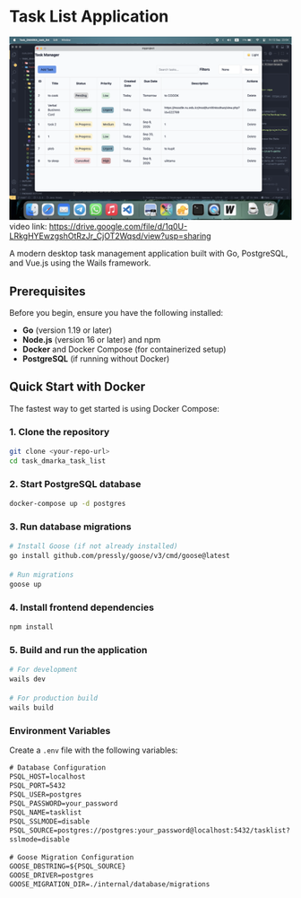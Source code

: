 # Task List Application
![alt text](https://github.com/TheTeemka/task_dmarka_task_list/blob/main/Screenshot%202025-09-12%20at%2023.54.38.png)
video link: https://drive.google.com/file/d/1q0U-LRkgHYEwzgshOtRzJr_CjOT2Wqsd/view?usp=sharing

A modern desktop task management application built with Go, PostgreSQL, and Vue.js using the Wails framework.

## Prerequisites

Before you begin, ensure you have the following installed:

- **Go** (version 1.19 or later)
- **Node.js** (version 16 or later) and npm
- **Docker** and Docker Compose (for containerized setup)
- **PostgreSQL** (if running without Docker)

## Quick Start with Docker

The fastest way to get started is using Docker Compose:

### 1. Clone the repository
```bash
git clone <your-repo-url>
cd task_dmarka_task_list
```

### 2. Start PostgreSQL database
```bash
docker-compose up -d postgres
```

### 3. Run database migrations
```bash
# Install Goose (if not already installed)
go install github.com/pressly/goose/v3/cmd/goose@latest

# Run migrations
goose up
``` 

### 4. Install frontend dependencies
```bash
npm install
```

### 5. Build and run the application
```bash
# For development
wails dev

# For production build
wails build
```

### Environment Variables

Create a `.env` file with the following variables:

```env
# Database Configuration
PSQL_HOST=localhost
PSQL_PORT=5432
PSQL_USER=postgres
PSQL_PASSWORD=your_password
PSQL_NAME=tasklist
PSQL_SSLMODE=disable
PSQL_SOURCE=postgres://postgres:your_password@localhost:5432/tasklist?sslmode=disable

# Goose Migration Configuration
GOOSE_DBSTRING=${PSQL_SOURCE}
GOOSE_DRIVER=postgres
GOOSE_MIGRATION_DIR=./internal/database/migrations
```
